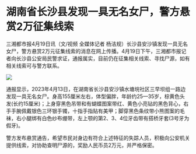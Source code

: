 # 湖南省长沙县发现一具无名女尸，警方悬赏2万征集线索

三湘都市报4月19日讯（文/视频 全媒体记者
杨洁规）长沙县安沙镇发现一具无名女尸，警方悬赏2万元征集线索的消息在网上传播。4月19日下午，三湘都市报记者向长沙县公安局民警求证，通报属实，目前仍在征集相关线索、寻找尸源，如有相关线索可与警方联系。

![](https://inews.gtimg.com/om_bt/O2CvG1Wy1_u9ukcUOyCdvgZZnt2eLF6mragGIBqW_xnB4AA/1000)

通报显示，2023年4月13日，在湖南省长沙县安沙镇水塘垸社区三早坝组一路边发现一具无名女尸。身高155厘米左右，体型偏胖，年龄约25—35岁，棕黄色头发(长约15厘米)；上身穿黑色吊带和有蝴蝶图案带红、黄色小亮钻的黑色背心，右手手腕佩戴银色三环银手镯，十指手指贴有美甲；脚穿黑色条纹带小熊图案的毛袜，右小腿绑有白色纱布绷带，左上颚的第2、3、4位牙齿带有搭桥牙套(3号牙为假牙)。

警方发布悬赏通告，希望市民对身边有符合上述特征的失踪人员，积极向公安机关提供线索，对协助查明尸源的，奖励人民币员2万元，并严格保密。

